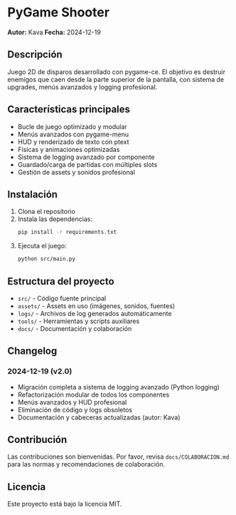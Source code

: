 # PyGame Shooter

**Autor:** Kava
**Fecha:** 2024-12-19

## Descripción
Juego 2D de disparos desarrollado con pygame-ce. El objetivo es destruir enemigos que caen desde la parte superior de la pantalla, con sistema de upgrades, menús avanzados y logging profesional.

## Características principales
- Bucle de juego optimizado y modular
- Menús avanzados con pygame-menu
- HUD y renderizado de texto con ptext
- Físicas y animaciones optimizadas
- Sistema de logging avanzado por componente
- Guardado/carga de partidas con múltiples slots
- Gestión de assets y sonidos profesional

## Instalación
1. Clona el repositorio
2. Instala las dependencias:
   ```bash
   pip install -r requirements.txt
   ```
3. Ejecuta el juego:
   ```bash
   python src/main.py
   ```

## Estructura del proyecto
- `src/` - Código fuente principal
- `assets/` - Assets en uso (imágenes, sonidos, fuentes)
- `logs/` - Archivos de log generados automáticamente
- `tools/` - Herramientas y scripts auxiliares
- `docs/` - Documentación y colaboración

## Changelog
### 2024-12-19 (v2.0)
- Migración completa a sistema de logging avanzado (Python logging)
- Refactorización modular de todos los componentes
- Menús avanzados y HUD profesional
- Eliminación de código y logs obsoletos
- Documentación y cabeceras actualizadas (autor: Kava)

## Contribución
Las contribuciones son bienvenidas. Por favor, revisa `docs/COLABORACION.md` para las normas y recomendaciones de colaboración.

## Licencia
Este proyecto está bajo la licencia MIT.